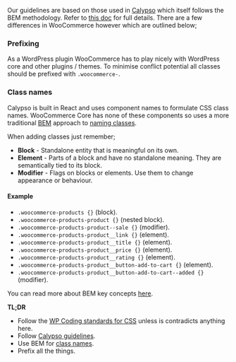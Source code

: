 Our guidelines are based on those used in [Calypso](https://github.com/Automattic/wp-calypso) which itself follows the BEM methodology. Refer to [this doc](https://wpcalypso.wordpress.com/devdocs/docs/coding-guidelines/css.md?term=css) for full details. There are a few differences in WooCommerce however which are outlined below;

### Prefixing
As a WordPress plugin WooCommerce has to play nicely with WordPress core and other plugins / themes. To minimise conflict potential all classes should be prefixed with `.woocommerce-`.

### Class names
Calypso is built in React and uses component names to formulate CSS class names. WooCommerce Core has none of these components so uses a more traditional [BEM](http://getbem.com/) approach to [naming classes](http://cssguidelin.es/#bem-like-naming). 

When adding classes just remember;

* **Block** - Standalone entity that is meaningful on its own.
* **Element** - Parts of a block and have no standalone meaning. They are semantically tied to its block.
* **Modifier** - Flags on blocks or elements. Use them to change appearance or behaviour.

#### Example
* `.woocommerce-products {}` (block).
* `.woocommerce-products-product {}` (nested block).
* `.woocommerce-products-product--sale {}` (modifier).
* `.woocommerce-products-product__link {}` (element).
* `.woocommerce-products-product__title {}` (element).
* `.woocommerce-products-product__price {}` (element).
* `.woocommerce-products-product__rating {}` (element).
* `.woocommerce-products-product__button-add-to-cart {}` (element).
* `.woocommerce-products-product__button-add-to-cart--added {}` (modifier).

You can read more about BEM key concepts [here](https://en.bem.info/methodology/key-concepts/).

**TL;DR**

- Follow the [WP Coding standards for CSS](https://make.wordpress.org/core/handbook/best-practices/coding-standards/css/) unless is contradicts anything here.
- Follow [Calypso guidelines](https://wpcalypso.wordpress.com/devdocs/docs/coding-guidelines/css.md?term=css).
- Use BEM for [class names](https://en.bem.info/methodology/naming-convention/).
- Prefix all the things.


